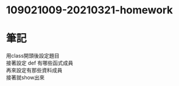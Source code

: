 # 109021009-20210321-homework
# 筆記
用class開頭後設定題目<br>
接著設定 def 有哪些函式成員<br>
再來設定有那些資料成員<br>
接著就show出來
